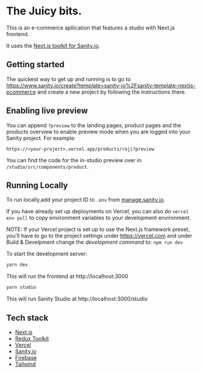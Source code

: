 # The Juicy bits.

This is an e-commerce apllication that features a studio with Next.js frontend.

It uses the [Next.js toolkit for Sanity.io](https://github.com/sanity-io/next-sanity).

## Getting started

The quickest way to get up and running is to go to https://www.sanity.io/create?template=sanity-io%2Fsanity-template-nextjs-ecommerce and create a new project by following the instructions there.

## Enabling live preview

You can append `?preview` to the landing pages, product pages and the products overview to enable preview mode when you are logged into your Sanity project. For example:

`https://<your-project>.vercel.app/products/roji?preview`

You can find the code for the in-studio preview over in `/studio/src/components/product`.

## Running Locally

To run locally,add your project ID to `.env` from [manage.sanity.io](https://manage.sanity.io).

If you have already set up deployments on Vercel, you can also do `vercel env pull` to copy environment variables to your development environment.

NOTE: If your Vercel project is set up to use the Next.js framework preset, you'll have to go to the project settings under https://vercel.com and under Build & Develpment change the _development command_ to: `npm run dev`

To start the development server:

```bash
yarn dev
```

This will run the frontend at http://localhost:3000

```bash
yarn studio
```

This will run Sanity Studio at http://localhost:3000/studio

## Tech stack

- [Next.js](https://nextjs.org/)
- [Redux Toolkit](https://redux-toolkit.js.org/)
- [Vercel](https://vercel.com/)
- [Sanity.io](https://www.sanity.io/)
- [Firebase](https://firebase.google.com/)
- [Tailwind](https://tailwindcss.com/)
